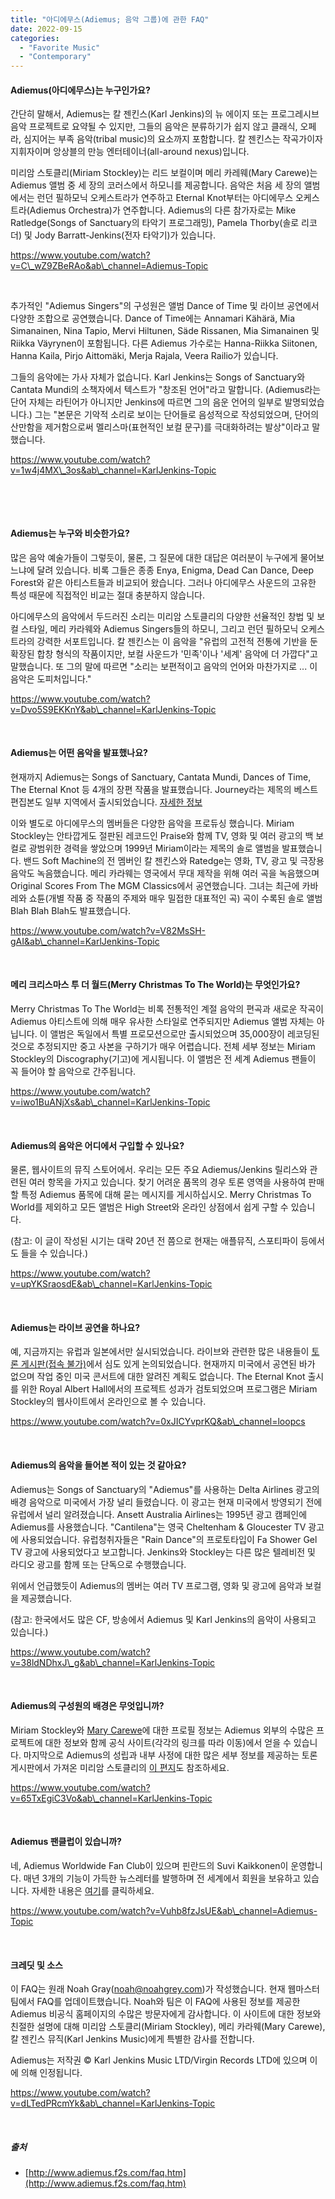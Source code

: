 ```yaml
---
title: "아디에무스(Adiemus; 음악 그룹)에 관한 FAQ"
date: 2022-09-15
categories: 
  - "Favorite Music"
  - "Contemporary"
---
```


#### **Adiemus(아디에무스)는 누구인가요?**

간단히 말해서, Adiemus는 칼 젠킨스(Karl Jenkins)의 뉴 에이지 또는 프로그레시브 음악 프로젝트로 요약될 수 있지만, 그들의 음악은 분류하기가 쉽지 않고 클래식, 오페라, 심지어는 부족 음악(tribal music)의 요소까지 포함합니다. 칼 젠킨스는 작곡가이자 지휘자이며 앙상블의 만능 엔터테이너(all-around nexus)입니다.

미리암 스토클리(Miriam Stockley)는 리드 보컬이며 메리 카레웨(Mary Carewe)는 Adiemus 앨범 중 세 장의 코러스에서 하모니를 제공합니다. 음악은 처음 세 장의 앨범에서는 런던 필하모닉 오케스트라가 연주하고 Eternal Knot부터는 아디에무스 오케스트라(Adiemus Orchestra)가 연주합니다. Adiemus의 다른 참가자로는 Mike Ratledge(Songs of Sanctuary의 타악기 프로그래밍), Pamela Thorby(솔로 리코더) 및 Jody Barratt-Jenkins(전자 타악기)가 있습니다.

https://www.youtube.com/watch?v=C\_wZ9ZBeRAo&ab\_channel=Adiemus-Topic

 

추가적인 "Adiemus Singers"의 구성원은 앨범 Dance of Time 및 라이브 공연에서 다양한 조합으로 공연했습니다. Dance of Time에는 Annamari Kähärä, Mia Simanainen, Nina Tapio, Mervi Hiltunen, Säde Rissanen, Mia Simanainen 및 Riikka Väyrynen이 포함됩니다. 다른 Adiemus 가수로는 Hanna-Riikka Siitonen, Hanna Kaila, Pirjo Aittomäki, Merja Rajala, Veera Railio가 있습니다.

그들의 음악에는 가사 자체가 없습니다. Karl Jenkins는 Songs of Sanctuary와 Cantata Mundi의 소책자에서 텍스트가 "창조된 언어"라고 말합니다. (Adiemus라는 단어 자체는 라틴어가 아니지만 Jenkins에 따르면 그의 음운 언어의 일부로 발명되었습니다.) 그는 "본문은 기악적 소리로 보이는 단어들로 음성적으로 작성되었으며, 단어의 산만함을 제거함으로써 멜리스마(표현적인 보컬 문구)를 극대화하려는 발상"이라고 말했습니다.

https://www.youtube.com/watch?v=1w4j4MX\_3os&ab\_channel=KarlJenkins-Topic

 

 

#### **Adiemus는 누구와 비슷한가요?**

많은 음악 예술가들이 그렇듯이, 물론, 그 질문에 대한 대답은 여러분이 누구에게 물어보느냐에 달려 있습니다. 비록 그들은 종종 Enya, Enigma, Dead Can Dance, Deep Forest와 같은 아티스트들과 비교되어 왔습니다. 그러나 아디에무스 사운드의 고유한 특성 때문에 직접적인 비교는 절대 충분하지 않습니다.

아디에무스의 음악에서 두드러진 소리는 미리암 스토클리의 다양한 선율적인 창법 및 보컬 스타일, 메리 카라웨와 Adiemus Singers들의 하모니, 그리고 런던 필하모닉 오케스트라의 강력한 서포트입니다. 칼 젠킨스는 이 음악을 "유럽의 고전적 전통에 기반을 둔 확장된 합창 형식의 작품이지만, 보컬 사운드가 '민족'이나 '세계' 음악에 더 가깝다"고 말했습니다. 또 그의 말에 따르면 "소리는 보편적이고 음악의 언어와 마찬가지로 ... 이 음악은 도피처입니다."

https://www.youtube.com/watch?v=Dvo5S9EKKnY&ab\_channel=KarlJenkins-Topic

 

#### **Adiemus는 어떤 음악을 발표했나요?**

현재까지 Adiemus는 Songs of Sanctuary, Cantata Mundi, Dances of Time, The Eternal Knot 등 4개의 장편 작품을 발표했습니다. Journey라는 제목의 베스트 편집본도 일부 지역에서 출시되었습니다. [자세한 정보](http://www.adiemus.f2s.com/discography.htm)

이와 별도로 아디에무스의 멤버들은 다양한 음악을 프로듀싱 했습니다. Miriam Stockley는 안타깝게도 절판된 레코드인 Praise와 함께 TV, 영화 및 여러 광고의 백 보컬로 광범위한 경력을 쌓았으며 1999년 Miriam이라는 제목의 솔로 앨범을 발표했습니다. 밴드 Soft Machine의 전 멤버인 칼 젠킨스와 Ratedge는 영화, TV, 광고 및 극장용 음악도 녹음했습니다. 메리 카라웨는 영국에서 무대 제작을 위해 여러 곡을 녹음했으며 Original Scores From The MGM Classics에서 공연했습니다. 그녀는 최근에 카바레와 쇼튠(개별 작품 중 작품의 주제와 매우 밀접한 대표적인 곡) 곡이 수록된 솔로 앨범 Blah Blah Blah도 발표했습니다.

https://www.youtube.com/watch?v=V82MsSH-gAI&ab\_channel=KarlJenkins-Topic

 

#### **메리 크리스마스 투 더 월드(Merry Christmas To The World)는 무엇인가요?**

Merry Christmas To The World는 비록 전통적인 계절 음악의 편곡과 새로운 작곡이 Adiemus 아티스트에 의해 매우 유사한 스타일로 연주되지만 Adiemus 앨범 자체는 아닙니다. 이 앨범은 독일에서 특별 프로모션으로만 출시되었으며 35,000장이 레코딩된 것으로 추정되지만 중고 사본을 구하기가 매우 어렵습니다. 전체 세부 정보는 Miriam Stockley의 Discography(기고)에 게시됩니다. 이 앨범은 전 세계 Adiemus 팬들이 꼭 들어야 할 음악으로 간주됩니다.

https://www.youtube.com/watch?v=iwo1BuANjXs&ab\_channel=KarlJenkins-Topic

 

#### **Adiemus의 음악은 어디에서 구입할 수 있나요?**

물론, 웹사이트의 뮤직 스토어에서. 우리는 모든 주요 Adiemus/Jenkins 릴리스와 관련된 여러 항목을 가지고 있습니다. 찾기 어려운 품목의 경우 토론 영역을 사용하여 판매할 특정 Adiemus 품목에 대해 묻는 메시지를 게시하십시오. Merry Christmas To World를 제외하고 모든 앨범은 High Street와 온라인 상점에서 쉽게 구할 수 있습니다.

(참고: 이 글이 작성된 시기는 대략 20년 전 쯤으로 현재는 애플뮤직, 스포티파이 등에서도 들을 수 있습니다.)

https://www.youtube.com/watch?v=upYKSraosdE&ab\_channel=KarlJenkins-Topic

 

#### **Adiemus는 라이브 공연을 하나요?**

예, 지금까지는 유럽과 일본에서만 실시되었습니다. 라이브와 관련한 많은 내용들이 [토론 게시판(접속 불가)](http://www.adiemus.f2s.com/discuss.htm)에서 심도 있게 논의되었습니다. 현재까지 미국에서 공연된 바가 없으며 작업 중인 미국 콘서트에 대한 알려진 계획도 없습니다. The Eternal Knot 출시를 위한 Royal Albert Hall에서의 프로젝트 성과가 검토되었으며 프로그램은 Miriam Stockley의 웹사이트에서 온라인으로 볼 수 있습니다.

https://www.youtube.com/watch?v=0xJICYvprKQ&ab\_channel=loopcs

 

#### **Adiemus의 음악을 들어본 적이 있는 것 같아요?**

Adiemus는 Songs of Sanctuary의 "Adiemus"를 사용하는 Delta Airlines 광고의 배경 음악으로 미국에서 가장 널리 들렸습니다. 이 광고는 현재 미국에서 방영되기 전에 유럽에서 널리 알려졌습니다. Ansett Australia Airlines는 1995년 광고 캠페인에 Adiemus를 사용했습니다. "Cantilena"는 영국 Cheltenham & Gloucester TV 광고에 사용되었습니다. 유럽 ​​청취자들은 "Rain Dance"의 프로토타입이 Fa Shower Gel TV 광고에 사용되었다고 보고합니다. Jenkins와 Stockley는 다른 많은 텔레비전 및 라디오 광고를 함께 또는 단독으로 수행했습니다.

위에서 언급했듯이 Adiemus의 멤버는 여러 TV 프로그램, 영화 및 광고에 음악과 보컬을 제공했습니다.

(참고: 한국에서도 많은 CF, 방송에서 Adiemus 및 Karl Jenkins의 음악이 사용되고 있습니다.)

https://www.youtube.com/watch?v=38ldNDhxJ\_g&ab\_channel=KarlJenkins-Topic

 

#### **Adiemus의 구성원의 배경은 무엇입니까?**

Miriam Stockley와 [Mary Carewe](https://www.marycarewe.com/)에 대한 프로필 정보는 Adiemus 외부의 수많은 프로젝트에 대한 정보와 함께 공식 사이트(각각의 링크를 따라 이동)에서 얻을 수 있습니다. 마지막으로 Adiemus의 성립과 내부 사정에 대한 많은 세부 정보를 제공하는 토론 게시판에서 가져온 미리암 스토클리의 [이 편지](http://www.adiemus.f2s.com/miriamletter.htm)도 참조하세요.

https://www.youtube.com/watch?v=65TxEgiC3Vo&ab\_channel=KarlJenkins-Topic

 

#### **Adiemus 팬클럽이 있습니까?**

네, Adiemus Worldwide Fan Club이 있으며 핀란드의 Suvi Kaikkonen이 운영합니다. 매년 3개의 기능이 가득한 뉴스레터를 발행하며 전 세계에서 회원을 보유하고 있습니다. 자세한 내용은 [여기](http://www.adiemus.f2s.com/awwfc.htm)를 클릭하세요.

https://www.youtube.com/watch?v=Vuhb8fzJsUE&ab\_channel=Adiemus-Topic

 

#### **크레딧 및 소스**

이 FAQ는 원래 Noah Gray(noah@noahgrey.com)가 작성했습니다. 현재 웹마스터 팀에서 FAQ를 업데이트했습니다. Noah와 팀은 이 FAQ에 사용된 정보를 제공한 Adiemus 비공식 홈페이지의 수많은 방문자에게 감사합니다. 이 사이트에 대한 정보와 친절한 설명에 대해 미리암 스토클리(Miriam Stockley), 메리 카라웨(Mary Carewe), 칼 젠킨스 뮤직(Karl Jenkins Music)에게 특별한 감사를 전합니다.

Adiemus는 저작권 © Karl Jenkins Music LTD/Virgin Records LTD에 있으며 이에 의해 인정됩니다.

https://www.youtube.com/watch?v=dLTedPRcmYk&ab\_channel=KarlJenkins-Topic

 

##### **출처**

- [http://www.adiemus.f2s.com/faq.htm](http://www.adiemus.f2s.com/faq.htm)
